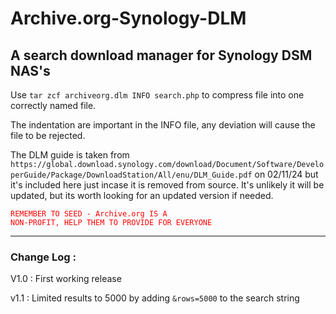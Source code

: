# Archive.org-Synology-DLM
## A search download manager for Synology DSM NAS's ##

Use  ```tar zcf archiveorg.dlm INFO search.php``` to compress file into one correctly named file.

The indentation are important in the INFO file, any deviation will cause the file to be rejected.

The DLM guide is taken from ```https://global.download.synology.com/download/Document/Software/DeveloperGuide/Package/DownloadStation/All/enu/DLM_Guide.pdf``` on 02/11/24 but it's included here just incase it is removed from source. It's unlikely it will be updated, but its worth looking for an updated version if needed.

<code style="color : red">REMEMBER TO SEED - Archive.org IS A NON-PROFIT, HELP THEM TO PROVIDE FOR EVERYONE</code>


-------------------------------------------------
### Change Log : ###

V1.0 : First working release

v1.1 : Limited results to 5000 by adding ```&rows=5000``` to the search string
